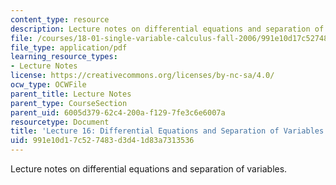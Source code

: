 ```yaml
---
content_type: resource
description: Lecture notes on differential equations and separation of variables.
file: /courses/18-01-single-variable-calculus-fall-2006/991e10d17c527483d3d41d83a7313536_lec16.pdf
file_type: application/pdf
learning_resource_types:
- Lecture Notes
license: https://creativecommons.org/licenses/by-nc-sa/4.0/
ocw_type: OCWFile
parent_title: Lecture Notes
parent_type: CourseSection
parent_uid: 6005d379-62c4-200a-f129-7fe3c6e6007a
resourcetype: Document
title: 'Lecture 16: Differential Equations and Separation of Variables'
uid: 991e10d1-7c52-7483-d3d4-1d83a7313536
---
```

Lecture notes on differential equations and separation of variables.
